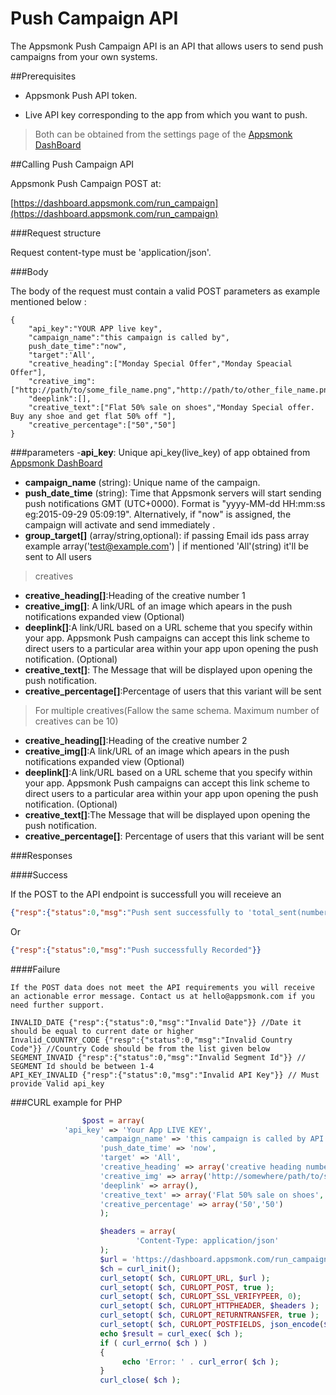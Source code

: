 # Push Campaign API

The Appsmonk Push Campaign API is an API that allows users to send push campaigns from your own systems.

##Prerequisites

- Appsmonk Push API token.

- Live API key corresponding to the app from which you want to push.


> Both can be obtained from the settings page of the [Appsmonk DashBoard](https://dashboard.appsmonk.com/)

##Calling Push Campaign API
 
Appsmonk Push Campaign POST at:

[https://dashboard.appsmonk.com/run_campaign](https://dashboard.appsmonk.com/run_campaign)

###Request structure

Request content-type must be 'application/json'.

###Body

The body of the request must contain a valid POST parameters as example mentioned below :

```
{
	"api_key":"YOUR APP live key",
	"campaign_name":"this campaign is called by",
	push_date_time":"now",
	"target":'All',
	"creative_heading":["Monday Special Offer","Monday Speacial Offer"],
	"creative_img":["http://path/to/some_file_name.png","http://path/to/other_file_name.png"],
	"deeplink":[],
	"creative_text":["Flat 50% sale on shoes","Monday Special offer. Buy any shoe and get flat 50% off "],
	"creative_percentage":["50","50"]
}
```
###parameters
-<b>api_key</b>: Unique api_key(live_key) of app obtained from [Appsmonk DashBoard](https://dashboard.appsmonk.com/)
- <b>campaign_name</b> (string): Unique name of the campaign.
- <b>push_date_time</b> (string): Time that Appsmonk servers will start sending push notifications GMT (UTC+0000). Format is "yyyy-MM-dd HH:mm:ss eg:2015-09-29 05:09:19". Alternatively, if "now" is assigned, the campaign will activate and send immediately .
- <b>group_target[]</b> (array/string,optional): if passing Email ids pass array example array('test@example.com') | if mentioned 'All'(string) it'll be sent to All users 

> creatives 

- <b>creative_heading[]</b>:Heading of the creative number 1				
- <b>creative_img[]</b>: A link/URL of an image which apears in the push notifications expanded view (Optional)
- <b>deeplink[]</b>:A link/URL based on a URL scheme that you specify within your app. Appsmonk Push campaigns can accept this link scheme to direct users to a particular area within your app upon opening the push notification. (Optional)
- <b>creative_text[]</b>: The Message that will be displayed upon opening the push notification. 
- <b>creative_percentage[]</b>:Percentage of users that this variant will be sent

> For multiple creatives(Fallow the same schema. Maximum number of creatives can be 10)

- <b>creative_heading[]</b>:Heading of the creative number 2
- <b>creative_img[]</b>:A link/URL of an image which apears in the push notifications expanded view (Optional)
- <b>deeplink[]</b>:A link/URL based on a URL scheme that you specify within your app. Appsmonk Push campaigns can accept this link scheme to direct users to a particular area within your app upon opening the push notification. (Optional)
- <b>creative_text[]</b>:The Message that will be displayed upon opening the push notification. 
- <b>creative_percentage[]</b>: Percentage of users that this variant will be sent 

###Responses

####Success</b>

If the POST to the API endpoint is successfull you will receieve an 
```json
{"resp":{"status":0,"msg":"Push sent successfully to 'total_sent(number)' users"}}
```
Or
```json
{"resp":{"status":0,"msg":"Push successfully Recorded"}}
```
####Failure

```
If the POST data does not meet the API requirements you will receive an actionable error message. Contact us at hello@appsmonk.com if you need further support.

INVALID_DATE {"resp":{"status":0,"msg":"Invalid Date"}} //Date it should be equal to current date or higher
Invalid_COUNTRY_CODE {"resp":{"status":0,"msg":"Invalid Country Code"}} //Country Code should be from the list given below
SEGMENT_INVAID {"resp":{"status":0,"msg":"Invalid Segment Id"}} // SEGMENT Id should be between 1-4
API_KEY_INVALID {"resp":{"status":0,"msg":"Invalid API Key"}} // Must provide Valid api_key
```


###CURL example for PHP

```php
                $post = array(
		    'api_key' => 'Your App LIVE KEY',
                    'campaign_name' => 'this campaign is called by API',
                    'push_date_time' => 'now',
                    'target' => 'All',
                    'creative_heading' => array('creative heading number 1','creative heading number 2'),             
                    'creative_img' => array('http://somewhere/path/to/some_file_name.png','http://somewhere/path/to/other_file_name.png'),
                    'deeplink' => array(),
                    'creative_text' => array('Flat 50% sale on shoes','Monday Special offer. Buy any shoe and get flat 50% off'),
                    'creative_percentage' => array('50','50')
                    );

                    $headers = array(
                            'Content-Type: application/json'
                    );
                    $url = 'https://dashboard.appsmonk.com/run_campaign_api';
                    $ch = curl_init();
                    curl_setopt( $ch, CURLOPT_URL, $url );
                    curl_setopt( $ch, CURLOPT_POST, true );
                    curl_setopt( $ch, CURLOPT_SSL_VERIFYPEER, 0);
                    curl_setopt( $ch, CURLOPT_HTTPHEADER, $headers );
                    curl_setopt( $ch, CURLOPT_RETURNTRANSFER, true );
                    curl_setopt( $ch, CURLOPT_POSTFIELDS, json_encode($post));
                   	echo $result = curl_exec( $ch );
                    if ( curl_errno( $ch ) )
                    {
                         echo 'Error: ' . curl_error( $ch );
                    }
                    curl_close( $ch );
```

